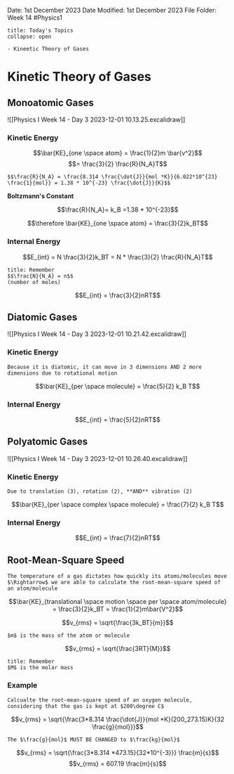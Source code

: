 Date: 1st December 2023
Date Modified: 1st December 2023
File Folder: Week 14
#Physics1

```ad-abstract
title: Today's Topics
collapse: open

- Kineetic Theory of Gases

```

# Kinetic Theory of Gases

## Monoatomic Gases

![[Physics I Week 14 - Day 3 2023-12-01 10.13.25.excalidraw]]

### Kinetic Energy
$$\bar{KE}_{one \space atom} = \frac{1}{2}m \bar{v^2}$$
$$= \frac{3}{2} \frac{R}{N_A}T$$
```ad-note
$$\frac{R}{N_A} = \frac{8.314 \frac{\dot{J}}{mol *K}}{6.022*10^{23} \frac{1}{mol}} = 1.38 * 10^{-23} \frac{\dot{J}}{K}$$
```

**Boltzmann's Constant**

$$\frac{R}{N_A}= k_B =1.38 * 10^{-23}$$

$$\therefore \bar{KE}_{one \space atom} = \frac{3}{2}k_BT$$

### Internal Energy

$$E_{int} = N \frac{3}{2}k_BT = N * \frac{3}{2} \frac{R}{N_A}T$$

```ad-note
title: Remember
$$\frac{N}{N_A} = n$$
(number of moles)
```

$$E_{int} = \frac{3}{2}nRT$$
## Diatomic Gases

![[Physics I Week 14 - Day 3 2023-12-01 10.21.42.excalidraw]]

### Kinetic Energy

```ad-note
Because it is diatomic, it can move in 3 dimensions AND 2 more dimensions due to rotational motion 
```

$$\bar{KE}_{per \space molecule} = \frac{5}{2} k_B T$$
### Internal Energy

$$E_{int} = \frac{5}{2}nRT$$

## Polyatomic Gases

![[Physics I Week 14 - Day 3 2023-12-01 10.26.40.excalidraw]]
### Kinetic Energy

```ad-note
Due to translation (3), rotation (2), **AND** vibration (2)
```

$$\bar{KE}_{per \space complex \space molecule} = \frac{7}{2} k_B T$$
### Internal Energy

$$E_{int} = \frac{7}{2}nRT$$

## Root-Mean-Square Speed

```ad-important
The temperature of a gas dictates how quickly its atoms/molecules move $\Rightarrow$ we are able to calculate the root-mean-square speed of an atom/molecule
```

$$\bar{KE}_{translational \space motion \space per \space atom/molecule} = \frac{3}{2}k_BT = \frac{1}{2}m\bar{V^2}$$

$$v_{rms} = \sqrt{\frac{3k_BT}{m}}$$
```ad-warning
$m$ is the mass of the atom or molecule
```

$$v_{rms} = \sqrt{\frac{3RT}{M}}$$
```ad-note
title: Remember
$M$ is the molar mass
```

### Example

```ad-question
Calcualte the root-mean-square speed of an oxygen molecule, considering that the gas is kept at $200\degree C$ 
```

$$v_{rms} = \sqrt{\frac{3*8.314 \frac{\dot{J}}{mol *K}(200_273.15)K}{32 \frac{g}{mol}}}$$

```ad-danger
The $\frac{g}{mol}$ MUST BE CHANGED to $\frac{kg}{mol}$
```

$$v_{rms} = \sqrt{\frac{3*8.314 *473.15}{32*10^{-3}}} \frac{m}{s}$$
$$v_{rms} = 607.19 \frac{m}{s}$$

